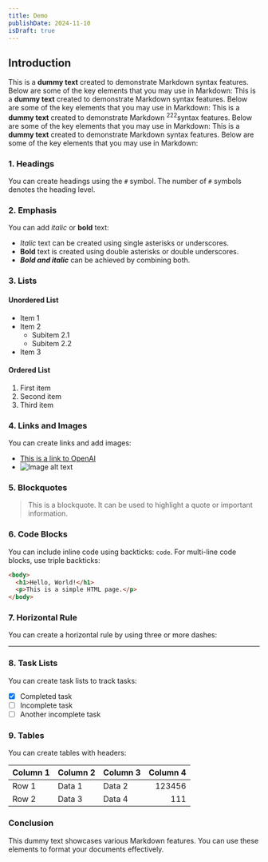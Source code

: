 ```yaml
---
title: Demo
publishDate: 2024-11-10
isDraft: true
---
```


## Introduction

This is a **dummy text** created to demonstrate Markdown syntax features. Below are some of the key elements that you may use in Markdown:
This is a **dummy text** created to demonstrate Markdown syntax features. Below are some of the key elements that you may use in Markdown:
This is a **dummy text** created to demonstrate Markdown <sup>222</sup>syntax features. Below are some of the key elements that you may use in Markdown:
This is a **dummy text** created to demonstrate Markdown syntax features. Below are some of the key elements that you may use in Markdown:

### 1. Headings

You can create headings using the `#` symbol. The number of `#` symbols denotes the heading level.

### 2. Emphasis

You can add *italic* or **bold** text:

- *Italic* text can be created using single asterisks or underscores.
- **Bold** text is created using double asterisks or double underscores.
- ***Bold and italic*** can be achieved by combining both.

### 3. Lists

#### Unordered List

- Item 1
- Item 2
  - Subitem 2.1
  - Subitem 2.2
- Item 3

#### Ordered List

1. First item
2. Second item
3. Third item

### 4. Links and Images

You can create links and add images:

- [This is a link to OpenAI](https://www.openai.com)
- ![Image alt text](https://via.placeholder.com/150 "Image Title")

### 5. Blockquotes

> This is a blockquote. It can be used to highlight a quote or important information.

### 6. Code Blocks

You can include inline code using backticks: `code`.
For multi-line code blocks, use triple backticks:


```html
<body>
  <h1>Hello, World!</h1>
  <p>This is a simple HTML page.</p>
</body>
```

### 7. Horizontal Rule

You can create a horizontal rule by using three or more dashes:

---

### 8. Task Lists

You can create task lists to track tasks:

- [x] Completed task
- [ ] Incomplete task
- [ ] Another incomplete task

### 9. Tables

You can create tables with headers:

| Column 1 | Column 2 | Column 3 | Column 4 |
| -------- | -------- | -------- | -------: |
| Row 1    | Data 1   | Data 2   |   123456 |
| Row 2    | Data 3   | Data 4   |      111 |

### Conclusion

This dummy text showcases various Markdown features. You can use these elements to format your documents effectively.
